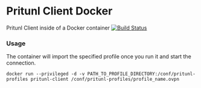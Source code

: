 # Pritunl Client Docker
Pritunl Client inside of a Docker container [![Build Status](https://drone.racz.group/api/badges/TomGlass/pritunl-client-docker/status.svg)](https://drone.racz.group/TomGlass/pritunl-client-docker)

### Usage
The container will import the specified profile once you run it and start the connection.
```
docker run --privileged -d -v PATH_TO_PROFILE_DIRECTORY:/conf/pritunl-profiles pritunl-client /conf/pritunl-profiles/profile_name.ovpn
```
